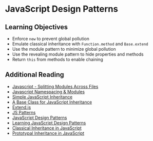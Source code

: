 JavaScript Design Patterns
==========================

Learning Objectives
-------------------

* Enforce `new` to prevent global pollution
* Emulate classical inheritance with `Function.method` and `Base.extend`
* Use the module pattern to minimize global pollution
* Use the revealing module pattern to hide properties and methods
* Return `this` from methods to enable chaining

Additional Reading
------------------

* [Javascript - Splitting Modules Across Files](https://github.com/ga-wdi-boston/wdi_9_js_demo_splitting_modules)
* [Javascript Namespacing & Modules](https://github.com/ga-wdi-boston/wdi_6_js_demo_namespacing_modules)
* [Simple JavaScript Inheritance](http://ejohn.org/blog/simple-javascript-inheritance/)
* [A Base Class for JavaScript Inheritance](http://dean.edwards.name/weblog/2006/03/base/)
* [Extend.js](http://extendjs.org)
* [JS Patterns](http://shichuan.github.io/javascript-patterns/)
* [JavaScript Design Patterns](https://carldanley.com/javascript-design-patterns/)
* [Learning JavaScript Design Patterns](http://addyosmani.com/resources/essentialjsdesignpatterns/book/)
* [Classical Inheritance in JavaScript](http://www.crockford.com/javascript/inheritance.html)
* [Prototypal Inheritance in JavaScript](http://javascript.crockford.com/prototypal.html)
